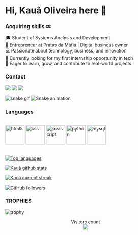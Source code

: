 # Hi, Kauã Oliveira here 🧊
### Acquiring skills 💤

🎓 Student of Systems Analysis and Development  
💼 Entrepreneur at Pratas da Máfia | Digital business owner  
💻 Passionate about technology, business, and innovation  
🚀 Currently looking for my first internship opportunity in tech  
🌱 Eager to learn, grow, and contribute to real-world projects

<h3>Contact</h3>

<div> 
  <a href="https://www.linkedin.com/in/kau%C3%A3-oliveira-7a099b270/" target="_blank"><img src="https://img.shields.io/badge/-LinkedIn-%230077B5?style=for-the-badge&logo=linkedin&logoColor=white" target="_blank"></a>
    <a href = "mailto:kauaogsenac@gmail.com"><img src="https://img.shields.io/badge/-Gmail-%23333?style=for-the-badge&logo=gmail&logoColor=white" target="_blank"></a>
    <a href="https://www.instagram.com/oliveira_srg.13/" target="_blank"><img src="https://img.shields.io/badge/-Instagram-%23E4405F?style=for-the-badge&logo=instagram&logoColor=white" target="_blank"></a>
</div>

![snake gif](https://github.com/kauaog13/kauaog13/blob/output/github-contribution-grid-snake.svg)
![Snake animation](https://github.com/Kauaog13/Kauaog13/blob/output/github-contribution-grid-snake.svg)

<h3>Languages</h3>

<div style="display": inline_block><br/>
    <img alig="center" alt = "html5"  src="https://cdn.jsdelivr.net/gh/devicons/devicon@latest/icons/html5/html5-original.svg" height=60px/>
    <img alig="center" alt = "css" src="https://cdn.jsdelivr.net/gh/devicons/devicon@latest/icons/css3/css3-original.svg" height=60px />
    <img alig="center" alt = "javascript" src="https://cdn.jsdelivr.net/gh/devicons/devicon@latest/icons/javascript/javascript-original.svg" height=60px />
    <img alig="center" alt = "python" src="https://cdn.jsdelivr.net/gh/devicons/devicon@latest/icons/python/python-original.svg" height=60px />
  <img alig="center" alt = "mysql" src="https://cdn.jsdelivr.net/gh/devicons/devicon@latest/icons/mysql/mysql-original.svg" height=60px />
</div>
<br>

[![Top languages](https://github-readme-mwendwa.vercel.app/api/top-langs/?username=kauaog13&layout=compact&count_private=true&theme=blue-green&title_color=00b3ff)](#)
 
[![Kauã github stats](https://bad-apple-github-readme.vercel.app/api?username=kauaog13&show_icons=true&count_private=true&line_height=20&icon_color=00b3ff&theme=blue-green&title_color=00b3ff)](#)
 
[![Kauã current streak](https://streak-stats.demolab.com/?user=kauaog13&count_private=true&theme=blue-green&title_color=00b3ff)](#)

![GitHub followers](https://img.shields.io/github/followers/kauaog13?label=Seguidores&style=social)

 ### TROPHIES
 
![trophy](https://github-profile-trophy.vercel.app/?username=kauaog13&theme=onedark)

 <p align="center"> 
  Visitors count<br>
  <img src="https://profile-counter.glitch.me/kauaog13/count.svg" />
 </p>
